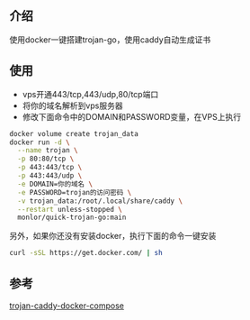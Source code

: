 ## 介绍

使用docker一键搭建trojan-go，使用caddy自动生成证书

## 使用

* vps开通443/tcp,443/udp,80/tcp端口
* 将你的域名解析到vps服务器
* 修改下面命令中的DOMAIN和PASSWORD变量，在VPS上执行

```bash
docker volume create trojan_data
docker run -d \
  --name trojan \
  -p 80:80/tcp \
  -p 443:443/tcp \
  -p 443:443/udp \
  -e DOMAIN=你的域名 \
  -e PASSWORD=trojan的访问密码 \
  -v trojan_data:/root/.local/share/caddy \
  --restart unless-stopped \
  monlor/quick-trojan-go:main
```

另外，如果你还没有安装docker，执行下面的命令一键安装

```bash
curl -sSL https://get.docker.com/ | sh
```

## 参考

[trojan-caddy-docker-compose](https://github.com/FaithPatrick/trojan-caddy-docker-compose)